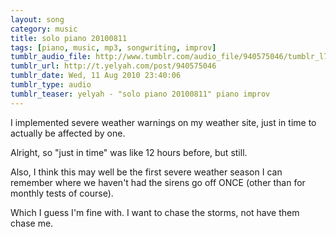 ```yaml
---
layout: song
category: music
title: solo piano 20100811
tags: [piano, music, mp3, songwriting, improv]
tumblr_audio_file: http://www.tumblr.com/audio_file/940575046/tumblr_l70vmuSoBy1qzo4ep
tumblr_url: http://t.yelyah.com/post/940575046
tumblr_date: Wed, 11 Aug 2010 23:40:06
tumblr_type: audio
tumblr_teaser: yelyah - "solo piano 20100811" piano improv
---
```

I implemented severe weather warnings on my weather site, just in time to actually be affected by one.

Alright, so "just in time" was like 12 hours before, but still.

Also, I think this may well be the first severe weather season I can remember where we haven't had the sirens go off ONCE (other than for monthly tests of course).

Which I guess I'm fine with. I want to chase the storms, not have them chase me.
